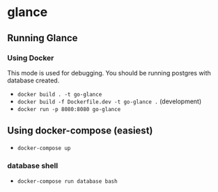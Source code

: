 # glance

## Running Glance

### Using Docker
This mode is used for debugging. You should be running postgres with database created.
* `docker build . -t go-glance`
* `docker build -f Dockerfile.dev -t go-glance .` (development)
* `docker run -p 8080:8080 go-glance`

## Using docker-compose (easiest)
* `docker-compose up`

### database shell
* `docker-compose run database bash`
